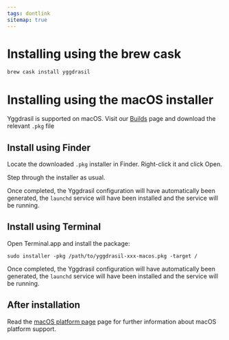 ```yaml
---
tags: dontlink
sitemap: true
---
```


# Installing using the brew cask

```sh
brew cask install yggdrasil
```

# Installing using the macOS installer

Yggdrasil is supported on macOS. Visit our [Builds](builds.md) page and download
the relevant `.pkg` file

## Install using Finder

Locate the downloaded `.pkg` installer in Finder. Right-click it and click Open.

Step through the installer as usual.

Once completed, the Yggdrasil configuration will have automatically been
generated, the `launchd` service will have been installed and the service will
be running.

## Install using Terminal

Open Terminal.app and install the package:
```
sudo installer -pkg /path/to/yggdrasil-xxx-macos.pkg -target /
```

Once completed, the Yggdrasil configuration will have automatically been
generated, the `launchd` service will have been installed and the service will
be running.

## After installation

Read the [macOS platform page](platform-macos.md) page for further
information about macOS platform support.
